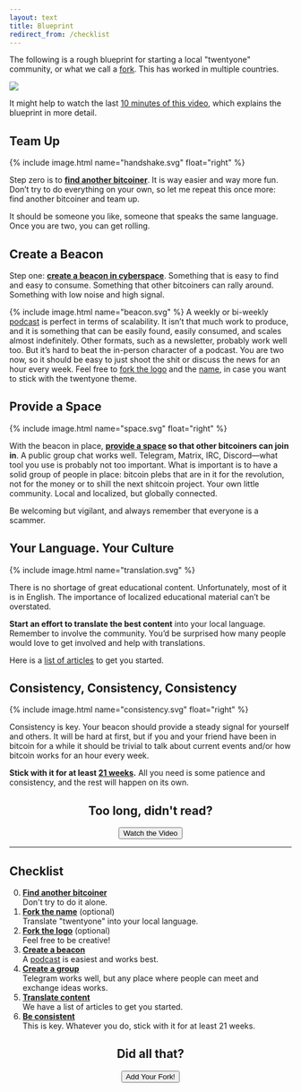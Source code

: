 ```yaml
---
layout: text
title: Blueprint
redirect_from: /checklist
---
```


The following is a rough blueprint for starting a local "twentyone" community, or what we call a [fork](/fork). This has worked in multiple countries.

![](/images/blueprint.png)

It might help to watch the last [10 minutes of this
video](https://youtu.be/iOWvL9-4k4A?t=982), which explains the blueprint in more
detail.

## Team Up

{% include image.html name="handshake.svg" float="right" %}

Step zero is to **[find another bitcoiner](/secrets)**. It is way easier and way more fun. Don’t
try to do everything on your own, so let me repeat this once more: find another
bitcoiner and team up.

It should be someone you like, someone that speaks the same language. Once you
are two, you can get rolling.

## Create a Beacon

Step one: **[create a beacon in cyberspace](/beacon)**. Something that is easy to find and easy
to consume. Something that other bitcoiners can rally around. Something with low
noise and high signal.

{% include image.html name="beacon.svg" %}
A weekly or bi-weekly [podcast] is perfect in terms of scalability. It isn’t that
much work to produce, and it is something that can be easily found, easily
consumed, and scales almost indefinitely. Other formats, such as a newsletter,
probably work well too. But it’s hard to beat the in-person character of a
podcast. You are two now, so it should be easy to just shoot the shit or discuss
the news for an hour every week. Feel free to [fork the logo][logo] and the [name], in
case you want to stick with the twentyone theme.

## Provide a Space

{% include image.html name="space.svg" float="right" %}

With the beacon in place, **[provide a space](/space) so that other bitcoiners can join in**.
A public group chat works well. Telegram, Matrix, IRC, Discord—what tool you use
is probably not too important. What is important is to have a solid group of
people in place: bitcoin plebs that are in it for the revolution, not for the
money or to shill the next shitcoin project. Your own little community. Local
and localized, but globally connected.

Be welcoming but vigilant, and always remember that everyone is a scammer.

## Your Language. Your Culture

{% include image.html name="translation.svg" %}

There is no shortage of great educational content. Unfortunately, most of it is
in English. The importance of localized educational material can’t be
overstated.

**Start an effort to translate the best content** into your local
language. Remember to involve the community. You’d be surprised how many people
would love to get involved and help with translations.

Here is a [list of articles][translations] to get you started.

## Consistency, Consistency, Consistency
{% include image.html name="consistency.svg" float="right" %}

Consistency is key. Your beacon should provide a steady signal for yourself and
others. It will be hard at first, but if you and your friend have been in
bitcoin for a while it should be trivial to talk about current events and/or how
bitcoin works for an hour every week.

**Stick with it for at least [21 weeks](/secrets).** All you need is some patience and
consistency, and the rest will happen on its own.

<center>
    <h2>Too long, didn't read?</h2>
    <a href="https://youtu.be/iOWvL9-4k4A">
        <button type="button" class="btn btn-primary btn-large btn-custom">Watch the Video</button>
    </a>
</center>

---

## Checklist

0. **[Find another bitcoiner][teamup]** <br/>Don't try to do it alone.
1. **[Fork the name][twentyone]** (optional)<br/>Translate "twentyone" into your local language.
2. **[Fork the logo][logo]** (optional)<br/>Feel free to be creative!
3. **[Create a beacon][beacon]** <br/>A [podcast] is easiest and works best.
4. **[Create a group][group]** <br/>Telegram works well, but any place where people can meet and exchange ideas works.
5. **[Translate content][translations]** <br/>We have a list of articles to get you started.
6. **[Be consistent][consistency]** <br/>This is key. Whatever you do, stick with it for at least 21 weeks.

<center>
    <h2>Did all that?</h2>
    <a href="https://github.com/twentyone-world/twentyone-world.github.io/blob/main/CONTRIBUTING.md">
        <button type="button" class="btn btn-primary btn-large btn-custom">Add Your Fork!</button>
    </a>
</center>

[twentyone]: /fork#the-name
[name]: /fork#the-name
[podcast]: /podcast
[beacon]: /fork#the-concept
[logo]: /logo
[teamup]: /fork#the-trick
[group]: /fork#the-trick
[translations]: /language#translations
[consistency]: /fork#the-trick
